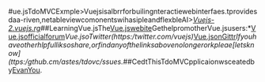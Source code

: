 #ue.jsTdoMVCExmple>Vuejsisalbrrforbuilingnteractiewebinterfaes.tprovidesdaa-riven,netableviewcomonentswihasipleandflexbleAI>_[Vuejs-2.vuejs.rg](htps:v2vejs.org)_##LearningVue.jsThe[Vue.jswebite](htts:v2.vujs.org/isagreatresourcetogetstarted.Heeaeomeliksyoumayinhelful:*[OfficilGude](ttps:/v2vues.or/guide/)*APIReferece](https:v2.vuejs.org/api/)*[Examles]https:v2.vuejs.org/examples/)GethelpromotherVue.jsusers:*[Vue.jsofficialforum](htps:/foru.vuej.org)*Vue.jsoTwitter(https:/twitter.com/vuejs)*[Vue.jsonGittr](http:/gitter.im/vuejs/vue)_Ifyouhaveotherhlpfulliksoshare,orfindanyofthelinksabovenolongerorkpleae[letsknow](ttps:/gthub.cm/astes/tdovc/ssues._##CedtThisTdoMVCpplicaionwsceatedby[EvanYou](https:evanyou.me).